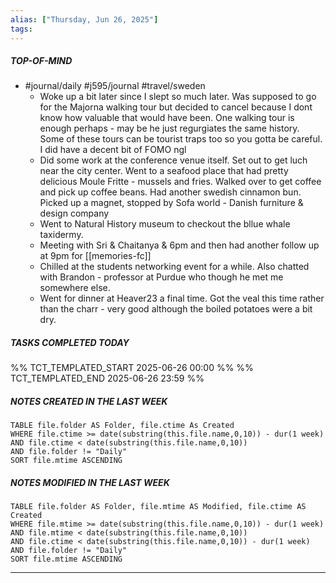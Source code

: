 ```yaml
---
alias: ["Thursday, Jun 26, 2025"]
tags: 
---
```

##### TOP-OF-MIND
- #journal/daily #j595/journal #travel/sweden 
	- Woke up a bit later since I slept so much later. Was supposed to go for the Majorna walking tour but decided to cancel because I dont know how valuable that would have been. One walking tour is enough perhaps - may be he just regurgiates the same history. Some of these tours can be tourist traps too so you gotta be careful. I did have a decent bit of FOMO ngl
	- Did some work at the conference venue itself. Set out to get luch near the city center. Went to a seafood place that had pretty delicious Moule Fritte - mussels and fries. Walked over to get coffee and pick up coffee beans. Had another swedish cinnamon bun. Picked up a magnet, stopped by Sofa world - Danish furniture & design company
	- Went to Natural History museum to checkout the bllue whale taxidermy. 
	- Meeting with Sri & Chaitanya & 6pm and then had another follow up at 9pm for [[memories-fc]]
	- Chilled at the students networking event for a while. Also chatted with Brandon - professor at Purdue who though he met me somewhere else.
	- Went for dinner at Heaver23 a final time. Got the veal this time rather than the charr - very good although the boiled potatoes were a bit dry.

##### TASKS COMPLETED TODAY
%% TCT_TEMPLATED_START 2025-06-26 00:00 %%
%% TCT_TEMPLATED_END 2025-06-26 23:59 %%



##### NOTES CREATED IN THE LAST WEEK
``` dataview
TABLE file.folder AS Folder, file.ctime As Created
WHERE file.ctime >= date(substring(this.file.name,0,10)) - dur(1 week) 
AND file.ctime < date(substring(this.file.name,0,10)) 
AND file.folder != "Daily"
SORT file.mtime ASCENDING
```

##### NOTES MODIFIED IN THE LAST WEEK
``` dataview
TABLE file.folder AS Folder, file.mtime AS Modified, file.ctime AS Created
WHERE file.mtime >= date(substring(this.file.name,0,10)) - dur(1 week)
AND file.mtime < date(substring(this.file.name,0,10))
AND file.ctime < date(substring(this.file.name,0,10)) - dur(1 week)
AND file.folder != "Daily"
SORT file.mtime ASCENDING
```
---
